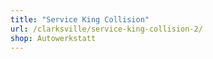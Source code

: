 ```yaml
---
title: "Service King Collision"
url: /clarksville/service-king-collision-2/
shop: Autowerkstatt
---
```

